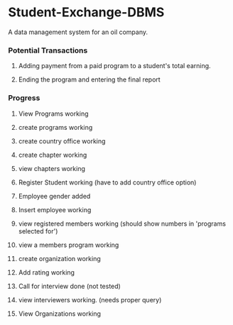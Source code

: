 # Student-Exchange-DBMS
A data management system for an oil company. 

### Potential Transactions

1. Adding payment from a paid program to a student's total earning.

2. Ending the program and entering the final report

### Progress

1. View Programs working

2. create programs working

3. create country office working

4. create chapter working

5. view chapters working

6. Register Student working (have to add country office option)

7. Employee gender added

8. Insert employee working

9. view registered members working (should show numbers in 'programs selected for')

10. view a members program working

11. create organization working

12. Add rating working

13. Call for interview done (not tested)

14. view interviewers working. (needs proper query)

15. View Organizations working
